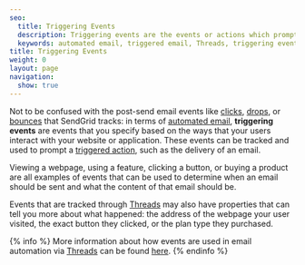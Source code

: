 ```yaml
---
seo:
  title: Triggering Events
  description: Triggering events are the events or actions which prompt the delivery of an automated email.
  keywords: automated email, triggered email, Threads, triggering event, event
title: Triggering Events
weight: 0
layout: page
navigation:
  show: true
---
```


Not to be confused with the post-send email events like [clicks]({{root_url}}/Glossary/clicks.html), [drops]({{root_url}}/Glossary/drops.html), or [bounces]({{root_url}}/Glossary/bounces.html) that SendGrid tracks: in terms of [automated email]({{root_url}}/Glossary/automated_email.html), **triggering events** are events that you specify based on the ways that your users interact with your website or application. These events can be tracked and used to prompt a [triggered action]({{root_url}}/Glossary/triggered_actions.html), such as the delivery of an email.

Viewing a webpage, using a feature, clicking a button, or buying a product are all examples of events that can be used to determine when an email should be sent and what the content of that email should be.

Events that are tracked through [Threads](http://threads.io/) may also have properties that can tell you more about what happened: the address of the webpage your user visited, the exact button they clicked, or the plan type they purchased.

{% info %}
More information about how events are used in email automation via [Threads](http://threads.io/) can be found [here](https://support.threads.io/hc/en-us).
{% endinfo %}
